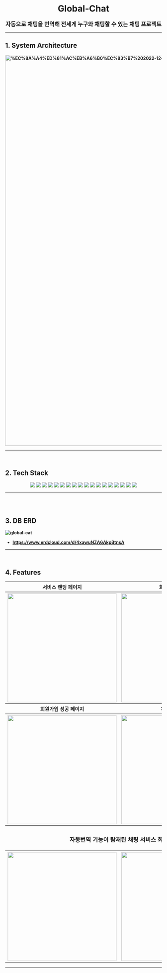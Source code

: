 <h1 align="center">
    Global-Chat
</h1>


<div align="center" style="font-size:18px">
<b> 자동으로 채팅을 번역해 전세게 누구와 채팅할 수 있는 채팅 프로젝트 <br>
</div>
<hr>

## 1. System Architecture
<img width="1257" alt="%EC%8A%A4%ED%81%AC%EB%A6%B0%EC%83%B7%202022-12-12%20%EC%98%A4%ED%9B%84%202 10 54" src="https://user-images.githubusercontent.com/59727077/209300273-17bab886-ac66-4e8b-9c11-3d7543b1f931.png">
<hr>
<br>


## 2. Tech Stack
<div align =center> 
  <img src="https://img.shields.io/badge/Docker-2496ED?style=for-the-badge&logo=docker&logoColor=white"> 
  <img src="https://img.shields.io/badge/Amazon EC2-FF9900?style=for-the-badge&logo=amazon%20ec2&logoColor=black">
  <img src="https://img.shields.io/badge/Amazon S3-569A31?style=for-the-badge&logo=amazon%20s3&logoColor=black">
  <img src="https://img.shields.io/badge/Amazon RDS-527FFF?style=for-the-badge&logo=amazon%20rds&logoColor=black">
  <img src="https://img.shields.io/badge/NGINX-009639?style=for-the-badge&logo=nginx&logoColor=black">
  <img src="https://img.shields.io/badge/react-61DAFB?style=for-the-badge&logo=react&logoColor=black">
  <img src="https://img.shields.io/badge/javascript-F7DF1E?style=for-the-badge&logo=javascript&logoColor=black">
  <img src="https://img.shields.io/badge/FastAPI-009688?style=for-the-badge&logo=FastAPI&logoColor=white">
  <img src="https://img.shields.io/badge/gunicorn-499848?style=for-the-badge&logo=gunicorn&logoColor=black">
  <img src="https://img.shields.io/badge/python-3776AB?style=for-the-badge&logo=python&logoColor=white">
  <img src="https://img.shields.io/badge/Google Translate-4285F4?style=for-the-badge&logo=Google Trnaslate&logoColor=white">
  <img src="https://img.shields.io/badge/rabbitMQ-FF6600?style=for-the-badge&logo=rabbitmq&logoColor=white">
  <img src="https://img.shields.io/badge/celery-37814A?style=for-the-badge&logo=celery&logoColor=black">
  <img src="https://img.shields.io/badge/mysql-4479A1?style=for-the-badge&logo=mysql&logoColor=white">
  <img src="https://img.shields.io/badge/Tensorflow-FF6F00?style=for-the-badge&logo=Tensorflow&logoColor=white">
  <img src="https://img.shields.io/badge/swagger-85EA2D?style=for-the-badge&logo=swagger&logoColor=black">
  <img src="https://img.shields.io/badge/Git-73398D?style=for-the-badge&logo=git&logoColor=white">
   <img src="https://img.shields.io/badge/notion-000000?style=for-the-badge&logo=notion&logoColor=white">
</div>
<hr>
<br><br>
    

## 3. DB ERD
![global-cat](https://user-images.githubusercontent.com/59727077/209305803-41ebbe18-e5eb-488c-9466-af678507f729.png)
- https://www.erdcloud.com/d/4xawuNZA6AkpBtnsA
<hr>
<br>
    

## 4. Features
<table  style="text-align: center">
    <tbody>
        <tr>
          <th style="text-align: center;">서비스 랜딩 페이지</th>
          <th style="text-align: center;">회원가입 페이지</th>
        </tr>
      </tbody>
      <tbody>
        <tr>
          <th><img src="https://user-images.githubusercontent.com/59727077/209297223-046b14d0-b939-4646-947e-891b11237fab.png" height="350px"/></th>
          <th><img src="https://user-images.githubusercontent.com/59727077/209297273-89de3a59-53aa-476c-a8d1-9130d91e6147.png" height="350px"/></th>
        </tr>
      </tbody>
      <tbody>
      <tr>
          <th style="text-align: center;">회원가입 성공 페이지</th>
          <th style="text-align: center;">친구 추가 기능</th>
        </tr>
      </tbody>
      <tbody>
        <tr>
          <th><img src="https://user-images.githubusercontent.com/59727077/209298157-705e6561-fc6f-46dc-b662-8736378f2b81.png" height="350px"/></th>
          <th><img src="https://user-images.githubusercontent.com/59727077/209298804-f7e329ae-adff-4849-8429-25e674e9f5c5.png" height="350px"/></th>
        </tr>
      </tbody>
      <tbody>
      <tr>
          <th colspan="2" style="text-align: center;"><h3>자동번역 기능이 탐재된 채팅 서비스 화면</h3></th>
        </tr>
      </tbody>
      <tbody>
        <tr>
          <th><img src="https://user-images.githubusercontent.com/59727077/209298783-fb7cd6df-7336-42a1-8d0d-0857734a315b.png" height="350px"/></th>
          <th><img src="https://user-images.githubusercontent.com/59727077/209298804-f7e329ae-adff-4849-8429-25e674e9f5c5.png" height="350px"/></th>
        </tr>
      </tbody>
    </table>

<hr>
<br>
    
 
